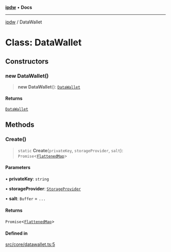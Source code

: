 [**ipdw**](../README.md) • **Docs**

***

[ipdw](../globals.md) / DataWallet

# Class: DataWallet

## Constructors

### new DataWallet()

> **new DataWallet**(): [`DataWallet`](DataWallet.md)

#### Returns

[`DataWallet`](DataWallet.md)

## Methods

### Create()

> `static` **Create**(`privateKey`, `storageProvider`, `salt`): `Promise`\<[`FlattenedMap`](FlattenedMap.md)\>

#### Parameters

• **privateKey**: `string`

• **storageProvider**: [`StorageProvider`](../interfaces/StorageProvider.md)

• **salt**: `Buffer` = `...`

#### Returns

`Promise`\<[`FlattenedMap`](FlattenedMap.md)\>

#### Defined in

[src/core/datawallet.ts:5](https://github.com/ansi-code/ipdw/blob/01fadcc9abca9fbd90e38855b259b101aa727349/src/core/datawallet.ts#L5)
